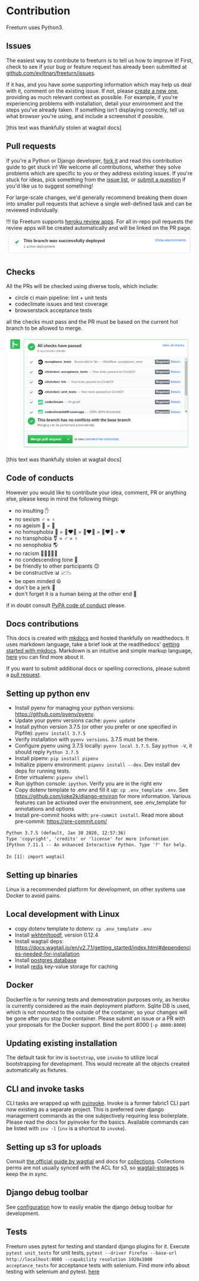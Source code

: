 # Contribution

Freeturn uses Python3.

## Issues

The easiest way to contribute to freeturn is to tell us how to improve
it\! First, check to see if your bug or feature request has already been
submitted at
[github.com/eviltnan/freeturn/issues](https://github.com/eviltnan/freeturn/issues).

If it has, and you have some supporting information which may help us
deal with it, comment on the existing issue. If not, please [create a
new one](https://github.com/eviltnan/freeturn/issues/new), providing as
much relevant context as possible. For example, if you're experiencing
problems with installation, detail your environment and the steps you've
already taken. If something isn't displaying correctly, tell us what
browser you're using, and include a screenshot if possible.

[this text was thankfully stolen at wagtail docs]

## Pull requests

If you're a Python or Django developer, [fork
it](https://github.com/eviltnan/freeturn/) and read this contribution guide to get stuck in!
We welcome all contributions, whether
they solve problems which are specific to you or they address existing
issues. If you're stuck for ideas, pick something from the [issue
list](https://github.com/eviltnan/freeturn/issues?state=open), or [submit a question](https://portfolio.cheparev.com/freeturn/)
if you'd like us to suggest something\!

For large-scale changes, we'd generally recommend breaking them down
into smaller pull requests that achieve a single well-defined task and
can be reviewed individually.

!!! tip
    Freeturn supports [heroku review apps](https://devcenter.heroku.com/articles/github-integration-review-apps).
    For all in-repo pull requests the review apps will be created automatically and will be linked on the PR page.
    ![Screenshot](img/pr_deploy.png)

## Checks

All the PRs will be checked using diverse tools, which include:

- circle ci main pipeline: lint + unit tests
- codeclimate issues and test coverage
- browserstack acceptance tests

all the checks must pass and the PR must be based on the current hot branch to be allowed to merge.

![Screenshot](img/pr_checks.png)

[this text was thankfully stolen at wagtail docs]

## Code of conducts

However you would like to contribute your idea, comment, PR or anything else, please keep in mind the following things:

- no insulting ✋
- no sexism ♂️ = ♀
- no ageism 👴 = 👨
- no homophobia 💑 = 👨‍❤️‍👨 = 👩‍❤️‍👨 = 👩‍❤️‍👩 = ❤
- no transphobia ⚧ = ♂️ = ♀
- no xenophobia 🌎
- no racism 👩🏻‍🤝‍👩🏾
- no condescending tone 🥺
- be friendly to other participants 😊
- be constructive 📊 📈📉
- be open minded ☮️
- don't be a jerk 🦄
- don't forget it is a human being at the other end 🤝

if in doubt consult [PyPA code of conduct](https://www.pypa.io/en/latest/code-of-conduct/) please.

## Docs contributions

This docs is created with [mkdocs](https://www.mkdocs.org/) and hosted thankfully on readthedocs. It uses markdown language,
take a brief look at the readthedocs' [getting started with mkdocs](https://docs.readthedocs.io/en/stable/intro/getting-started-with-mkdocs.html).
Markdown is an intuitive and simple markup language, [here](https://docs.readthedocs.io/en/stable/intro/getting-started-with-mkdocs.html)
you can find more about it.

If you want to submit additional docs or spelling corrections, please submit a [pull request](#pull-requests).

## Setting up python env

* Install pyenv for managing your python versions: https://github.com/pyenv/pyenv.
* Update your pyenv versions cache: `pyenv update`
* Install python version 3.7.5 (or other you prefer or one specified in Pipfile): `pyenv install 3.7.5`
* Verify installation with `pyenv versions`. 3.7.5 must be there.
* Configure pyenv using 3.7.5 locally: `pyenv local 3.7.5`. Say `python -V`, it should reply `Python 3.7.5`
* Install pipenv: `pip install pipenv`
* Initialize pipenv environment: `pipenv install --dev`. Dev install dev deps for running tests.
* Enter virtualenv: `pipenv shell`
* Run ipython console: `ipython`. Verify you are in the right env
* Copy dotenv template to .env and fill it up: `cp .env_template .env`. See https://github.com/joke2k/django-environ for more information.
Various features can be activated over the environment, see .env_template for annotations and options
* Install pre-commit hooks with: `pre-commit install`. Read more about pre-commit: https://pre-commit.com/

```
Python 3.7.5 (default, Jan 30 2020, 12:57:36)
Type 'copyright', 'credits' or 'license' for more information
IPython 7.11.1 -- An enhanced Interactive Python. Type '?' for help.

In [1]: import wagtail
```

## Setting up binaries

Linux is a recommended platform for development, on other systems use Docker to avoid pains.

## Local development with Linux

* copy dotenv template to dotenv: `cp .env_template .env`
* Install [wkhtmltopdf](https://wkhtmltopdf.org/), version 0.12.4
* Install wagtail deps: https://docs.wagtail.io/en/v2.7.1/getting_started/index.html#dependencies-needed-for-installation
* Install [postgres database](https://www.postgresql.org/)
* Install [redis](https://redis.io/) key-value storage for caching

## Docker

Dockerfile is for running tests and demonstration purposes only, as heroku is currently considered as the main deployment platform.
Sqlite DB is used, which is not mounted to the outside of the container, so your changes will be gone after you stop the container.
Please submit an issue or a PR with your proposals for the Docker support.
Bind the port 8000 (`-p 8000:8000`)

## Updating existing installation

The default task for inv is `bootstrap`, use `invoke` to utilize local bootstrapping for development. This would recreate
all the objects created automatically as fixtures.


## CLI and invoke tasks

CLI tasks are wrapped up with [pyinvoke](https://github.com/pyinvoke/invoke). Invoke is a former fabric1 CLI part now existing as
a separate project. This is preferred over django management commands as the one subjectively requiring less boilerplate.
Please read the docs for pyinvoke for the basics. Available commands can be listed with `inv -l` (`inv` is a shortcut to `invoke`).


## Setting up s3 for uploads

Consult [the official guide by wagtial](https://wagtail.io/blog/amazon-s3-for-media-files/) and docs for [collections](https://docs.wagtail.io/en/v2.8.1/editor_manual/documents_images_snippets/collections.html).
Collections perms are not usually synced with the ACL for s3, so [wagtail-storages](https://github.com/torchbox/wagtail-storages) is keep the in sync.

## Django debug toolbar

See [configuration](configuration.md#debug-toolbar) how to easily enable the django debug toolbar for development.

## Tests

Freeturn uses pytest for testing and standard django plugins for it.
Execute `pytest unit_tests` for unit tests,
`pytest --driver Firefox --base-url http://localhost:8000 --capability resolution 1920x1080 acceptance_tests` for acceptance tests with selenium.
Find more info about testing with selenium and pytest. [here](https://pytest-selenium.readthedocs.io/en/latest/user_guide.html)
